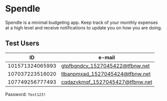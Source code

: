 # Spendle
Spendle is a minimal budgeting app. Keep track of your monthly expenses at a high level and receive notifications to update you on how you are doing.

## Test Users

| ID              | e-mail                          |
| --------------- | ------------------------------- |
| 101571324065993 | gtpfbgndcy_1527045422@tfbnw.net |
| 107037223516020 | tlbanpmxad_1527045424@tfbnw.net |
| 107749256777493 | cqdazvkmqf_1527045427@tfbnw.net |

Password: `Test123!`
